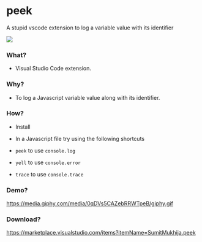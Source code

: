 # peek
A stupid vscode extension to log a variable value with its identifier

![](https://media.giphy.com/media/JfWaCTPT14GHUkQuBY/giphy.gif)

### What?

- Visual Studio Code extension.

### Why?

- To log a Javascript variable value along with its identifier.

### How?

- Install

- In a Javascript file try using the following shortcuts

- `peek` to use `console.log`

- `yell` to use `console.error`

- `trace` to use `console.trace`

### Demo? 
https://media.giphy.com/media/0qDVs5CAZebRRWTpeB/giphy.gif

### Download?
https://marketplace.visualstudio.com/items?itemName=SumitMukhija.peek

